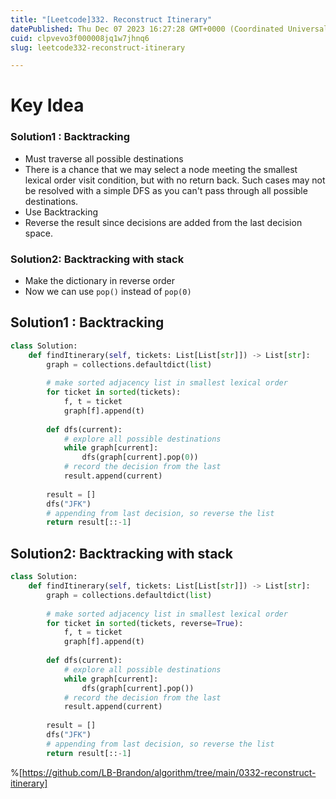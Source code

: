 ```yaml
---
title: "[Leetcode]332. Reconstruct Itinerary"
datePublished: Thu Dec 07 2023 16:27:28 GMT+0000 (Coordinated Universal Time)
cuid: clpvevo3f000008jq1w7jhnq6
slug: leetcode332-reconstruct-itinerary

---
```


# Key Idea
### Solution1 : Backtracking
- Must traverse all possible destinations
- There is a chance that we may select a node meeting the smallest lexical order visit condition, but with no return back. Such cases may not be resolved with a simple DFS as you can't pass through all possible destinations.
- Use Backtracking
- Reverse the result since decisions are added from the last decision space.

### Solution2: Backtracking with stack
- Make the dictionary in reverse order
- Now we can use `pop()` instead of `pop(0)`

## Solution1 : Backtracking
```python
class Solution:
    def findItinerary(self, tickets: List[List[str]]) -> List[str]:
        graph = collections.defaultdict(list)
        
        # make sorted adjacency list in smallest lexical order
        for ticket in sorted(tickets):
            f, t = ticket
            graph[f].append(t)
        
        def dfs(current):
            # explore all possible destinations
            while graph[current]:
                dfs(graph[current].pop(0))
            # record the decision from the last
            result.append(current)
            
        result = []
        dfs("JFK")
        # appending from last decision, so reverse the list
        return result[::-1]
```

## Solution2: Backtracking with stack
```python
class Solution:
    def findItinerary(self, tickets: List[List[str]]) -> List[str]:
        graph = collections.defaultdict(list)
        
        # make sorted adjacency list in smallest lexical order
        for ticket in sorted(tickets, reverse=True):
            f, t = ticket
            graph[f].append(t)
        
        def dfs(current):
            # explore all possible destinations
            while graph[current]:
                dfs(graph[current].pop())
            # record the decision from the last
            result.append(current)
            
        result = []
        dfs("JFK")
        # appending from last decision, so reverse the list
        return result[::-1]
```
%[https://github.com/LB-Brandon/algorithm/tree/main/0332-reconstruct-itinerary]